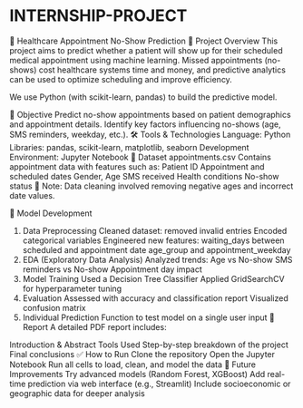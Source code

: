 # INTERNSHIP-PROJECT

🏥 Healthcare Appointment No-Show Prediction
📌 Project Overview
This project aims to predict whether a patient will show up for their scheduled medical appointment using machine learning. Missed appointments (no-shows) cost healthcare systems time and money, and predictive analytics can be used to optimize scheduling and improve efficiency.

We use Python (with scikit-learn, pandas) to build the predictive model.

🎯 Objective
Predict no-show appointments based on patient demographics and appointment details.
Identify key factors influencing no-shows (age, SMS reminders, weekday, etc.).
🛠️ Tools & Technologies
Language: Python
Libraries: pandas, scikit-learn, matplotlib, seaborn
Development Environment: Jupyter Notebook
📁 Dataset
appointments.csv
Contains appointment data with features such as:
Patient ID
Appointment and scheduled dates
Gender, Age
SMS received
Health conditions
No-show status
📌 Note: Data cleaning involved removing negative ages and incorrect date values.

🧠 Model Development
1. Data Preprocessing
Cleaned dataset: removed invalid entries
Encoded categorical variables
Engineered new features:
waiting_days between scheduled and appointment date
age_group and appointment_weekday
2. EDA (Exploratory Data Analysis)
Analyzed trends:
Age vs No-show
SMS reminders vs No-show
Appointment day impact
3. Model Training
Used a Decision Tree Classifier
Applied GridSearchCV for hyperparameter tuning
4. Evaluation
Assessed with accuracy and classification report
Visualized confusion matrix
5. Individual Prediction
Function to test model on a single user input
📄 Report
A detailed PDF report includes:

Introduction & Abstract
Tools Used
Step-by-step breakdown of the project
Final conclusions
✅ How to Run
Clone the repository
Open the Jupyter Notebook
Run all cells to load, clean, and model the data
🔮 Future Improvements
Try advanced models (Random Forest, XGBoost)
Add real-time prediction via web interface (e.g., Streamlit)
Include socioeconomic or geographic data for deeper analysis
